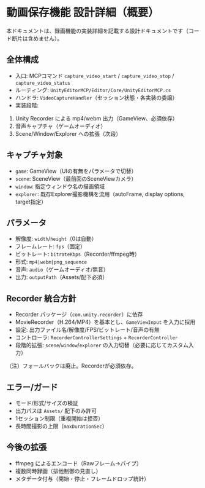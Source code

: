 # 動画保存機能 設計詳細（概要）

本ドキュメントは、録画機能の実装詳細を記載する設計ドキュメントです（コード断片は含めません）。

## 全体構成

- 入口: MCPコマンド `capture_video_start` / `capture_video_stop` / `capture_video_status`
- ルーティング: `UnityEditorMCP/Editor/Core/UnityEditorMCP.cs`
- ハンドラ: `VideoCaptureHandler`（セッション状態・各実装の委譲）
 - 実装段階:
  1) Unity Recorder による mp4/webm 出力（GameView、必須依存）
  2) 音声キャプチャ（ゲームオーディオ）
  3) Scene/Window/Explorer への拡張（次段）

## キャプチャ対象

- `game`: GameView（UIの有無をパラメータで切替）
- `scene`: SceneView（最前面のSceneViewカメラ）
- `window`: 指定ウィンドウ名の描画領域
- `explorer`: 既存Explorer撮影機構を流用（autoFrame, display options, target指定）

## パラメータ

- 解像度: `width`/`height`（0は自動）
- フレームレート: `fps`（固定）
- ビットレート: `bitrateKbps`（Recorder/ffmpeg時）
- 形式: `mp4|webm|png_sequence`
- 音声: `audio`（ゲームオーディオ/無音）
- 出力: `outputPath`（Assets/配下必須）

## Recorder 統合方針

- Recorder パッケージ（`com.unity.recorder`）に依存
- MovieRecorder（H.264/MP4）を基本とし、`GameViewInput` を入力に採用
- 設定: 出力ファイル名/解像度/FPS/ビットレート/音声の有無
- コントローラ: `RecorderControllerSettings` + `RecorderController`
- 段階的拡張: `scene`/`window`/`explorer` の入力切替（必要に応じてカスタム入力）

（注）フォールバックは廃止。Recorderが必須依存。

## エラー/ガード

- モード/形式/サイズの検証
- 出力パスは `Assets/` 配下のみ許可
- 1セッション制限（重複開始は拒否）
- 長時間撮影の上限（`maxDurationSec`）

## 今後の拡張

- ffmpeg によるエンコード（Rawフレーム→パイプ）
- 複数同時録画（排他制御の見直し）
- メタデータ付与（開始・停止・フレームドロップ統計）
